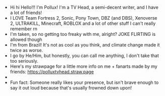 - Hi hi Hello!!! I'm Pollux! I'm a TV Head, a semi-decent writer, and I have a lot of friends!
- I LOVE Team Fortress 2, Sonic, Pony Town, DBZ (and DBS), Xenoverse 2, ULTRAKILL, Minecraft, ROBLOX and a lot of other stuff I can't really remember rn
- I'm taken, so no getting too freaky with me, alright? JOKE FLIRTING is allowed though
- I'm from Brazil! It's not as cool as you think, and climate change made it twice as worse.
- I go by He/Him, but honestly, you can call me anything, I don't take that too seriously.
- Here's my strawpage for a little more info on me + fanarts made by my friends: https://polluxtvhead.straw.page
- 
- Fun fact: Someone really likes your presence, but isn't brave enough to say it out loud because that's usually frowned down upon!
